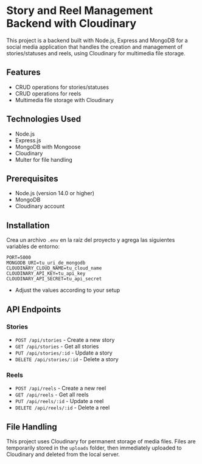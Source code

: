 # Story and Reel Management Backend with Cloudinary

This project is a backend built with Node.js, Express and MongoDB for a social media application that handles the creation and management of stories/statuses and reels, using Cloudinary for multimedia file storage.

## Features

- CRUD operations for stories/statuses
- CRUD operations for reels
- Multimedia file storage with Cloudinary

## Technologies Used

- Node.js
- Express.js
- MongoDB with Mongoose
- Cloudinary
- Multer for file handling

## Prerequisites

- Node.js (version 14.0 or higher)
- MongoDB
- Cloudinary account

## Installation

Crea un archivo `.env` en la raíz del proyecto y agrega las siguientes variables de entorno:
  ```
PORT=5000
MONGODB_URI=tu_uri_de_mongodb
CLOUDINARY_CLOUD_NAME=tu_cloud_name
CLOUDINARY_API_KEY=tu_api_key
CLOUDINARY_API_SECRET=tu_api_secret
  ```
- Adjust the values according to your setup

## API Endpoints

### Stories

- `POST /api/stories` - Create a new story
- `GET /api/stories` - Get all stories
- `PUT /api/stories/:id` - Update a story
- `DELETE /api/stories/:id` - Delete a story

### Reels

- `POST /api/reels` - Create a new reel
- `GET /api/reels` - Get all reels
- `PUT /api/reels/:id` - Update a reel
- `DELETE /api/reels/:id` - Delete a reel

## File Handling

This project uses Cloudinary for permanent storage of media files. Files are temporarily stored in the `uploads` folder, then immediately uploaded to Cloudinary and deleted from the local server.
